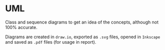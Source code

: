 UML
===

Class and sequence diagrams to get an idea of the concepts, although not 100% accurate.

Diagrams are created in `draw.io`, exported as  `.svg` files, opened in `Inkscape` and saved as `.pdf` files (for usage in report).